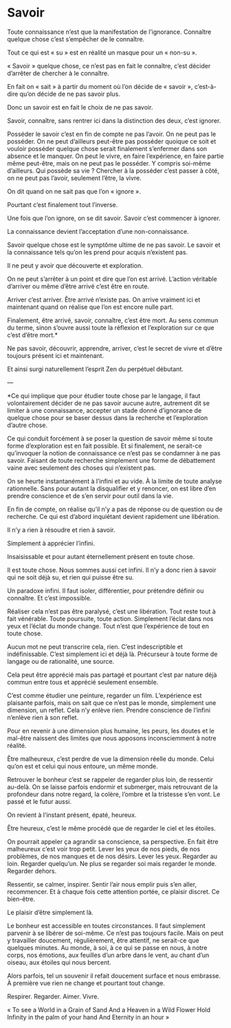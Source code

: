 # Savoir

Toute connaissance n’est que la manifestation de l’ignorance. Connaître quelque chose c’est s’empêcher de le connaître.

Tout ce qui est « su » est en réalité un masque pour un « non-su ».


« Savoir » quelque chose, ce n’est pas en fait le connaître, c’est décider d’arrêter de chercher à le connaître.

En fait on « sait » à partir du moment où l’on décide de « savoir », c’est-à-dire qu’on décide de ne pas savoir plus.

Donc un savoir est en fait le choix de ne pas savoir.

Savoir, connaître, sans rentrer ici dans la distinction des deux, c’est ignorer.

Posséder le savoir c’est en fin de compte ne pas l’avoir. On ne peut pas le posséder. On ne peut d’ailleurs peut-être pas posséder quoique ce soit et vouloir posséder quelque chose serait finalement s’enfermer dans son absence et le manquer. On peut le vivre, en faire l’expérience, en faire partie même peut-être, mais on ne peut pas le posséder. Y compris soi-même d’ailleurs. Qui possède sa vie ? Chercher à la posséder c’est passer à côté, on ne peut pas l’avoir, seulement l’être, la vivre.

On dit quand on ne sait pas que l’on « ignore ».

Pourtant c’est finalement tout l’inverse.

Une fois que l’on ignore, on se dit savoir. Savoir c’est commencer à ignorer.

La connaissance devient l’acceptation d’une non-connaissance.

Savoir quelque chose est le symptôme ultime de ne pas savoir. Le savoir et la connaissance tels qu’on les prend pour acquis n’existent pas.

Il ne peut y avoir que découverte et exploration.

On ne peut s’arrêter à un point et dire que l’on est arrivé. L’action véritable d’arriver ou même d’être arrivé c’est être en route.

Arriver c’est arriver. Être arrivé n’existe pas. On arrive vraiment ici et maintenant quand on réalise que l’on est encore nulle part.

Finalement, être arrivé, savoir, connaître, c’est être mort. Au sens commun du terme, sinon s’ouvre aussi toute la réflexion et l’exploration sur ce que c’est d’être mort.*

Ne pas savoir, découvrir, apprendre, arriver, c’est le secret de vivre et d’être toujours présent ici et maintenant.

Et ainsi surgi naturellement l’esprit Zen du perpétuel débutant.

—

*Ce qui implique que pour étudier toute chose par le langage, il faut volontairement décider de ne pas savoir aucune autre, autrement dit se limiter à une connaissance, accepter un stade donné d’ignorance de quelque chose pour se baser dessus dans la recherche et l’exploration d’autre chose.

Ce qui conduit forcément à se poser la question de savoir même si toute forme d’exploration est en fait possible. Et si finalement, ne serait-ce qu’invoquer la notion de connaissance ce n’est pas se condamner à ne pas savoir. Faisant de toute recherche simplement une forme de débattement vaine avec seulement des choses qui n’existent pas.

On se heurte instantanément à l’infini et au vide. À la limite de toute analyse rationnelle. Sans pour autant la disqualifier et y renoncer, on est libre d’en prendre conscience et de s’en servir pour outil dans la vie.

En fin de compte, on réalise qu’il n’y a pas de réponse ou de question ou de recherche. Ce qui est d’abord inquiétant devient rapidement une libération.

Il n’y a rien à résoudre et rien à savoir.

Simplement à apprécier l’infini.

Insaisissable et pour autant éternellement présent en toute chose.

Il est toute chose. Nous sommes aussi cet infini. Il n’y a donc rien à savoir qui ne soit déjà su, et rien qui puisse être su.

Un paradoxe infini. Il faut isoler, différentier, pour prétendre définir ou connaître. Et c’est impossible.

Réaliser cela n’est pas être paralysé, c’est une libération. Tout reste tout à fait vénérable. Toute poursuite, toute action. Simplement l’éclat dans nos yeux et l’éclat du monde change. Tout n’est que l’expérience de tout en toute chose.

Aucun mot ne peut transcrire cela, rien. C’est indescriptible et indéfinissable. C’est simplement ici et déjà là. Précurseur à toute forme de langage ou de rationalité, une source.

Cela peut être apprécié mais pas partagé et pourtant c’est par nature déjà commun entre tous et apprécié seulement ensemble.

C’est comme étudier une peinture, regarder un film. L’expérience est plaisante parfois, mais on sait que ce n’est pas le monde, simplement une dimension, un reflet. Cela n’y enlève rien. Prendre conscience de l’infini n’enlève rien à son reflet.

Pour en revenir à une dimension plus humaine, les peurs, les doutes et le mal-être naissent des limites que nous apposons inconsciemment à notre réalité.

Être malheureux, c’est perdre de vue la dimension réelle du monde. Celui qu’on est et celui qui nous entoure, un même monde.

Retrouver le bonheur c’est se rappeler de regarder plus loin, de ressentir au-delà. On se laisse parfois endormir et submerger, mais retrouvant de la profondeur dans notre regard, la colère, l’ombre et la tristesse s’en vont. Le passé et le futur aussi.

On revient à l’instant présent, épaté, heureux.

Être heureux, c’est le même procédé que de regarder le ciel et les étoiles.

On pourrait appeler ça agrandir sa conscience, sa perspective. En fait être malheureux c’est voir trop petit. Lever les yeux de nos pieds, de nos problèmes, de nos manques et de nos désirs. Lever les yeux. Regarder au loin. Regarder quelqu’un. Ne plus se regarder soi mais regarder le monde. Regarder dehors.

Ressentir, se calmer, inspirer. Sentir l’air nous emplir puis s’en aller, recommencer. Et à chaque fois cette attention portée, ce plaisir discret. Ce bien-être.

Le plaisir d’être simplement là.

Le bonheur est accessible en toutes circonstances. Il faut simplement parvenir à se libérer de soi-même. Ce n’est pas toujours facile. Mais on peut y travailler doucement, régulièrement, être attentif, ne serait-ce que quelques minutes. Au monde, à soi, à ce qui se passe en nous, à notre corps, nos émotions, aux feuilles d’un arbre dans le vent, au chant d’un oiseau, aux étoiles qui nous bercent.

Alors parfois, tel un souvenir il refait doucement surface et nous embrasse. À première vue rien ne change et pourtant tout change. 

Respirer. Regarder. Aimer. Vivre.

« To see a World in a Grain of Sand
And a Heaven in a Wild Flower
Hold Infinity in the palm of your hand
And Eternity in an hour »